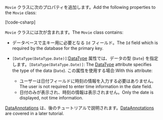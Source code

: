 <span data-ttu-id="c0e55-101">`Movie` クラスに次のプロパティを追加します。</span><span class="sxs-lookup"><span data-stu-id="c0e55-101">Add the following properties to the `Movie` class:</span></span>

[!code-csharp[](~/tutorials/first-mvc-app/start-mvc/sample/MvcMovie22/Models/Movie.cs?name=snippet1)]

<span data-ttu-id="c0e55-102">`Movie` クラスには次が含まれます。</span><span class="sxs-lookup"><span data-stu-id="c0e55-102">The `Movie` class contains:</span></span>

* <span data-ttu-id="c0e55-103">データベースで主キー用に必要となる `Id` フィールド。</span><span class="sxs-lookup"><span data-stu-id="c0e55-103">The `Id` field which is required by the database for the primary key.</span></span>
* <span data-ttu-id="c0e55-104">`[DataType(DataType.Date)]`:[DataType](/dotnet/api/microsoft.aspnetcore.mvc.dataannotations.internal.datatypeattributeadapter) 属性では、データの型 (`Date`) を指定します。</span><span class="sxs-lookup"><span data-stu-id="c0e55-104">`[DataType(DataType.Date)]`:  The [DataType](/dotnet/api/microsoft.aspnetcore.mvc.dataannotations.internal.datatypeattributeadapter) attribute specifies the type of the data (`Date`).</span></span> <span data-ttu-id="c0e55-105">この属性を使用する場合:</span><span class="sxs-lookup"><span data-stu-id="c0e55-105">With this attribute:</span></span>

  * <span data-ttu-id="c0e55-106">ユーザーは日付フィールドに時刻の情報を入力する必要はありません。</span><span class="sxs-lookup"><span data-stu-id="c0e55-106">The user is not required to enter time information in the date field.</span></span>
  * <span data-ttu-id="c0e55-107">日付のみが表示され、時刻の情報は表示されません。</span><span class="sxs-lookup"><span data-stu-id="c0e55-107">Only the date is displayed, not time information.</span></span>

<span data-ttu-id="c0e55-108">[DataAnnotations](/dotnet/api/system.componentmodel.dataannotations) は、後のチュートリアルで説明されます。</span><span class="sxs-lookup"><span data-stu-id="c0e55-108">[DataAnnotations](/dotnet/api/system.componentmodel.dataannotations) are covered in a later tutorial.</span></span>